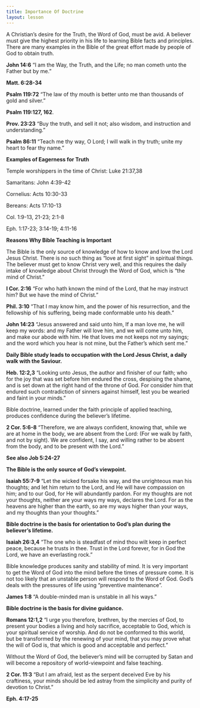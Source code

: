 ```yaml
---
title: Importance Of Doctrine
layout: lesson
---
```


A Christian’s desire for the Truth, the Word of God, must be avid. A believer must give the highest priority in his life to learning Bible facts and principles. There are many examples in the Bible of the great effort made by people of God to obtain truth.

**John 14:6** “I am the Way, the Truth, and the Life; no man cometh unto the Father but by me.”

**Matt. 6:28-34**

**Psalm 119:72** “The law of thy mouth is better unto me than thousands of gold and silver.”

**Psalm 119:127, 162**.

**Prov. 23:23** “Buy the truth, and sell it not; also wisdom, and instruction and understanding.”

**Psalm 86:11** “Teach me thy way, O Lord; I will walk in thy truth; unite my heart to fear thy name.”

**Examples of Eagerness for Truth**

Temple worshippers in the time of Christ: Luke 21:37,38

Samaritans: John 4:39-42

Cornelius: Acts 10:30-33

Bereans: Acts 17:10-13

Col. 1:9-13, 21-23; 2:1-8

Eph. 1:17-23; 3:14-19; 4:11-16

**Reasons Why Bible Teaching is Important**

The Bible is the only source of knowledge of how to know and love the Lord Jesus Christ. There is no such thing as “love at first sight” in spiritual things. The believer must get to know Christ very well, and this requires the daily intake of knowledge about Christ through the Word of God, which is “the mind of Christ.”

**I Cor. 2:16** “For who hath known the mind of the Lord, that he may instruct him? But we have the mind of Christ.”

**Phil. 3:10** “That I may know him, and the power of his resurrection, and the fellowship of his suffering, being made conformable unto his death.”

**John 14:23** “Jesus answered and said unto him, If a man love me, he will keep my words: and my Father will love him, and we will come unto him, and make our abode with him. He that loves me not keeps not my sayings; and the word which you hear is not mine, but the Father’s which sent me.”

**Daily Bible study leads to occupation with the Lord Jesus Christ, a daily walk with the Saviour.**

**Heb. 12:2,3** “Looking unto Jesus, the author and finisher of our faith; who for the joy that was set before him endured the cross, despising the shame, and is set down at the right hand of the throne of God. For consider him that endured such contradiction of sinners against himself, lest you be wearied and faint in your minds.”

Bible doctrine, learned under the faith principle of applied teaching, produces confidence during the believer’s lifetime.

**2 Cor. 5:6-8** “Therefore, we are always confident, knowing that, while we are at home in the body, we are absent from the Lord: (For we walk by faith, and not by sight). We are confident, I say, and willing rather to be absent from the body, and to be present with the Lord.”

**See also Job 5:24-27**

**The Bible is the only source of God’s viewpoint.**

**Isaiah 55:7-9** “Let the wicked forsake his way, and the unrighteous man his thoughts; and let him return to the Lord, and He will have compassion on him; and to our God, for He will abundantly pardon. For my thoughts are not your thoughts, neither are your ways my ways, declares the Lord. For as the heavens are higher than the earth, so are my ways higher than your ways, and my thoughts than your thoughts.”

**Bible doctrine is the basis for orientation to God’s plan during the believer’s lifetime.**

**Isaiah 26:3,4** “The one who is steadfast of mind thou wilt keep in perfect peace, because he trusts in thee. Trust in the Lord forever, for in God the Lord, we have an everlasting rock.”

Bible knowledge produces sanity and stability of mind. It is very important to get the Word of God into the mind before the times of pressure come. It is not too likely that an unstable person will respond to the Word of God. God’s deals with the pressures of life using “preventive maintenance”.

**James 1:8** “A double-minded man is unstable in all his ways.”

**Bible doctrine is the basis for divine guidance.**

**Romans 12:1,2** “I urge you therefore, brethren, by the mercies of God, to present your bodies a living and holy sacrifice, acceptable to God, which is your spiritual service of worship. And do not be conformed to this world, but be transformed by the renewing of your mind, that you may prove what the will of God is, that which is good and acceptable and perfect.”

Without the Word of God, the believer’s mind will be corrupted by Satan and will become a repository of world-viewpoint and false teaching.

**2 Cor. 11:3** “But I am afraid, lest as the serpent deceived Eve by his craftiness, your minds should be led astray from the simplicity and purity of devotion to Christ.”

**Eph. 4:17-25**


